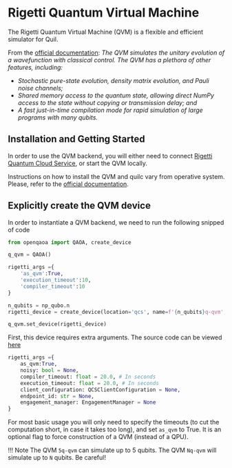 # Rigetti Quantum Virtual Machine

The Rigetti Quantum Virtual Machine (QVM) is a flexible and efficient simulator for Quil.


From the [official documentation](https://pyquil-docs.rigetti.com/en/stable/qvm.html): _The QVM simulates the unitary evolution of a wavefunction with classical control. The QVM has a plethora of other features, including:_

- _Stochastic pure-state evolution, density matrix evolution, and Pauli noise channels;_
- _Shared memory access to the quantum state, allowing direct NumPy access to the state without copying or transmission delay; and_
- _A fast just-in-time compilation mode for rapid simulation of large programs with many qubits._


## Installation and Getting Started

In order to use the QVM backend, you will either need to connect [Rigetti Quantum Cloud Service](rigetti-qcs.md), or start the QVM locally.

Instructions on how to install the QVM and quilc vary from operative system. Please, refer to the [official documentation](https://pyquil-docs.rigetti.com/en/stable/start.html#downloading-the-qvm-and-compiler).


## Explicitly create the QVM device

In order to instantiate a QVM backend, we need to run the following snipped of code

```Python
from openqaoa import QAOA, create_device

q_qvm = QAOA()

rigetti_args ={
    'as_qvm':True,
    'execution_timeout':10,
    'compiler_timeout':10
}

n_qubits = np_qubo.n
rigetti_device = create_device(location='qcs', name=f'{n_qubits}q-qvm', **rigetti_args)

q_qvm.set_device(rigetti_device)
```

First, this device requires extra arguments. The source code can be viewed [here](https://github.com/entropicalabs/openqaoa/blob/main/src/openqaoa-pyquil/openqaoa_pyquil/backends/devices.py)

```Python
rigetti_args ={
    as_qvm:True,
    noisy: bool = None,
    compiler_timeout: float = 20.0, # In seconds
    execution_timeout: float = 20.0, # In seconds
    client_configuration: QCSClientConfiguration = None,
    endpoint_id: str = None,
    engagement_manager: EngagementManager = None
}
```

For most basic usage you will only need to specify the timeouts (to cut the computation short, in case it takes too long), and set `as_qvm` to True. It is an optional flag to force construction of a QVM (instead of a QPU). 

!!! Note
    The QVM `5q-qvm` can simulate up to 5 qubits. The QVM `Nq-qvm` will simulate up to `N` qubits. Be careful! 